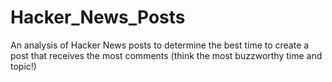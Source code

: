 # Hacker_News_Posts
An analysis of Hacker News posts to determine the best time to create a post that receives the most comments (think the most buzzworthy time and topic!)
